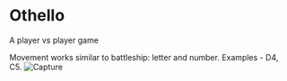 # Othello
A player vs player game

Movement works similar to battleship: letter and number. Examples - D4, C5.
![Capture](https://user-images.githubusercontent.com/63471092/147371740-f2df5ad3-cbbb-41c2-a3ea-b4fe80bd42bf.PNG)
